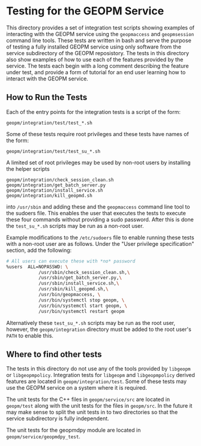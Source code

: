 Testing for the GEOPM Service
=============================

This directory provides a set of integration test scripts showing
examples of interacting with the GEOPM service using the `geopmaccess`
and `geopmsession` command line tools.  These tests are written in
bash and serve the purpose of testing a fully installed GEOPM service
using only software from the service subdirectory of the GEOPM
reposistory.  The tests in this directory also show examples of how to
use each of the features provided by the service.  The tests each
begin with a long comment describing the feature under test, and
provide a form of tutorial for an end user learning how to interact
with the GEOPM service.

How to Run the Tests
--------------------

Each of the entry points for the integration tests is a script of the
form:

    geopm/integration/test/test_*.sh

Some of these tests require root privileges and these tests have names
of the form:

    geopm/integration/test/test_su_*.sh

A limited set of root privileges may be used by non-root users by
installing the helper scripts

    geopm/integration/check_session_clean.sh
    geopm/integration/get_batch_server.py
    geopm/integration/install_service.sh
    geopm/integration/kill_geopmd.sh

into `/usr/sbin` and adding these and the `geopmaccess` command line
tool to the sudoers file.  This enables the user that executes the
tests to execute these four commands without providing a sudo password.
After this is done the `test_su_*.sh` scripts may be run as a non-root
user.

Example modifications to the `/etc/sudoers` file to enable running
these tests with a non-root user are as follows.  Under the "User
privilege specification" section, add the following:

```bash
# All users can execute these with *no* password
%users  ALL=NOPASSWD: \
            /usr/sbin/check_session_clean.sh,\
            /usr/sbin/get_batch_server.py,\
            /usr/sbin/install_service.sh,\
            /usr/sbin/kill_geopmd.sh,\
            /usr/bin/geopmaccess, \
            /usr/bin/systemctl stop geopm, \
            /usr/bin/systemctl start geopm, \
            /usr/bin/systemctl restart geopm
```

Alternatively these `test_su_*.sh` scripts may be run as the root
user, however, the `geopm/integration` directory must be added to the
root user's `PATH` to enable this.


Where to find other tests
-------------------------

The tests in this directory do not use any of the tools provided by
`libgeopm` or `libgeopmpolicy`.  Integration tests for `libgeopm` and
`libgeopmpolicy` derived features are located in
`geopm/integration/test`.  Some of these tests may use the GEOPM
service on a system where it is required.

The unit tests for the C++ files in `geopm/service/src` are located in
`geopm/test` along with the unit tests for the files in `geopm/src`.
In the future it may make sense to split the unit tests in to two
directories so that the service subdirectory is fully independent.

The unit tests for the geopmdpy module are located in
`geopm/service/geopmdpy_test`.
